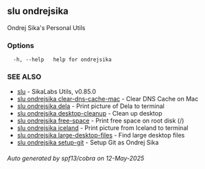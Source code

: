 ## slu ondrejsika

Ondrej Sika's Personal Utils

### Options

```
  -h, --help   help for ondrejsika
```

### SEE ALSO

* [slu](slu.md)	 - SikaLabs Utils, v0.85.0
* [slu ondrejsika clear-dns-cache-mac](slu_ondrejsika_clear-dns-cache-mac.md)	 - Clear DNS Cache on Mac
* [slu ondrejsika dela](slu_ondrejsika_dela.md)	 - Print picture of Dela to terminal
* [slu ondrejsika desktop-cleanup](slu_ondrejsika_desktop-cleanup.md)	 - Clean up desktop
* [slu ondrejsika free-space](slu_ondrejsika_free-space.md)	 - Print free space on root disk (/)
* [slu ondrejsika iceland](slu_ondrejsika_iceland.md)	 - Print picture from Iceland to terminal
* [slu ondrejsika large-desktop-files](slu_ondrejsika_large-desktop-files.md)	 - Find large desktop files
* [slu ondrejsika setup-git](slu_ondrejsika_setup-git.md)	 - Setup Git as Ondrej Sika

###### Auto generated by spf13/cobra on 12-May-2025
